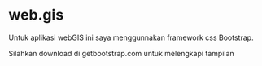 # web.gis

Untuk aplikasi webGIS ini saya menggunnakan framework css Bootstrap.

Silahkan download di getbootstrap.com untuk melengkapi tampilan
